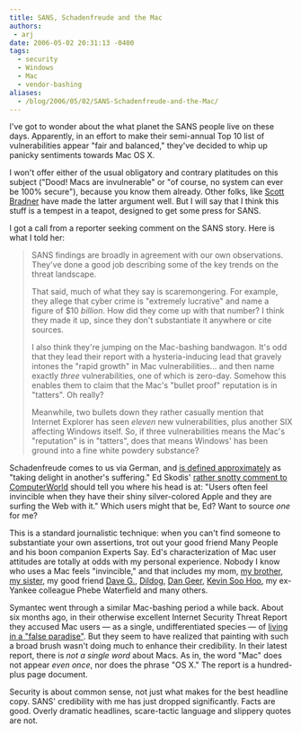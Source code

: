 ```yaml
---
title: SANS, Schadenfreude and the Mac
authors:
 - arj
date: 2006-05-02 20:31:13 -0400
tags:
  - security
  - Windows
  - Mac
  - vendor-bashing
aliases:
  - /blog/2006/05/02/SANS-Schadenfreude-and-the-Mac/
---
```

I've got to wonder about the what planet the SANS people live on these days. Apparently, in an effort to make their semi-annual Top 10 list of vulnerabilities appear "fair and balanced," they've decided to whip up panicky sentiments towards Mac OS X.

I won't offer either of the usual obligatory and contrary platitudes on this subject ("Dood! Macs are invulnerable" or "of course, no system can ever be 100% secure"), because you know them already. Other folks, like [Scott Bradner](http://www.networkworld.com/columnists/2006/050106bradner.html) have made the latter argument well. But I will say that I think this stuff is a tempest in a teapot, designed to get some press for SANS.

<!--more-->

I got a call from a reporter seeking comment on the SANS story. Here is what I told her:

> SANS findings are broadly in agreement with our own  observations. They've done a good job describing some of the key trends on the threat landscape.
>
> That said, much of what they say is scaremongering. For example, they allege that cyber crime is
"extremely lucrative" and name a figure of $10 _billion_. How did they come up with that number? I think they made it up, since they don't substantiate it anywhere or cite sources.
>
> I also think they're jumping on the Mac-bashing bandwagon. It's odd that they lead their report with a hysteria-inducing lead that gravely intones the "rapid growth" in Mac vulnerabilities... and then name exactly _three_ vulnerabilities, one of which is zero-day. Somehow this enables them to claim that the Mac's "bullet proof" reputation is in "tatters". Oh really?
>
> Meanwhile, two bullets down they rather casually mention that Internet Explorer has seen _eleven_ new vulnerabilities, plus another SIX affecting Windows itself. So, if three vulnerabilities means the Mac's "reputation" is in "tatters", does that means Windows' has been ground into a fine white powdery substance?

Schadenfreude comes to us via German, and [is defined approximately](http://www.urbandictionary.com/define.php?term=Schadenfreude) as "taking delight in another's suffering." Ed Skodis' [rather snotty comment to ComputerWorld](http://www.macworld.com/news/2006/05/01/sans/index.php) should tell you where his head is at: "Users often feel invincible when they have their shiny silver-colored Apple and they are surfing the Web with it." Which users might that be, Ed? Want to source _one_ for me?

This is a standard journalistic technique: when you can't find someone to substantiate your own assertions, trot out your good friend Many People and his boon companion Experts Say. Ed's characterization of Mac user attitudes are totally at odds with my personal experience. Nobody I know who uses a Mac feels "invincible," and that includes my mom, [my brother](http://www.rjfilms.com), [my sister](http://www.nancyjk.com), my good friend [Dave G.](http://www.matasano.com), [Dildog](http://en.wikipedia.org/wiki/Dildog), [Dan Geer](http://en.wikipedia.org/wiki/Dan_Geer), [Kevin Soo Hoo](http://cisac.stanford.edu/publications/reports/25/), my ex-Yankee colleague Phebe Waterfield and many others.

Symantec went through a similar Mac-bashing period a while back. About six months ago, in their otherwise excellent Internet Security Threat Report they accused Mac users &#x2014; as a single, undifferentiated species &#x2014; of [living in a "false paradise"](/images/pages/Welcome-blogentry-200905-1.html). But they seem to have realized that painting with such a broad brush wasn't doing much to enhance their credibility. In their latest report, there is _not a single word_ about Macs. As in, the word "Mac" does not appear _even once_, nor does the phrase "OS X." The report is a hundred-plus page document.

Security is about common sense, not just what makes for the best headline copy. SANS' credibility with me has just dropped significantly. Facts are good. Overly dramatic headlines, scare-tactic language and slippery quotes are not.
